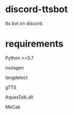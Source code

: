 # discord-ttsbot
tts bot on discord.

# requirements
Python >=3.7

mutagen

langdetect

gTTS

AquesTalk.dll

MeCab
